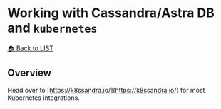 # Working with Cassandra/Astra DB and `kubernetes`

[🏠 Back to LIST](../README.MD)

## Overview

Head over to [https://k8ssandra.io/](https://k8ssandra.io/) for most Kubernetes integrations.
